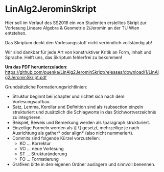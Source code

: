 # LinAlg2JerominSkript
Hier soll im Verlauf des SS2016 ein von Studenten erstelltes Skript zur Vorlesung Lineare Algebra & Geometrie 2/Jeromin an der TU Wien entstehen.

Das Skriptum deckt den Vorlesungsstoff nicht verbindlich vollständig ab!

Wir sind dankbar für jede Art von konstruktiver Kritik an Form, Inhalt und Sprache. Helft uns, das Skriptum fehlerfrei zu bekommen!

**Um das PDF herunterzuladen:** <https://github.com/puenka/LinAlg2JerominSkript/releases/download/1/LinAlg2JerominSkript.pdf>

Grundsätzliche Formatierungsrichtlinien:
- Struktur beginnt bei \chapter und richtet sich nach dem Vorlesungsaufbau.
- Satz, Lemma, Korollar und Definition sind als \subsection einzeln strukturiert und zusätzlich die Schlagworte in das Stichwortverzeichnis zu integrieren.
- Beispiel, Beweis und Bemerkung werden als \paragraph strukturiert.
- Einzeilige Formeln werden als \\[ \\] gesetzt, mehrzeilige je nach Ausrichtung als gather* oder align* (also nicht nummeriert).
- Commits sind folgende Kürzel vorzustellen:
	- KO ... Korrektur
	- VO ... neue Vorlesung
	- ST ... Strukturänderung
	- FO ... Formatierung
- Grafiken bitte in den eigenen Ordner auslagern und sinnvoll benennen.

